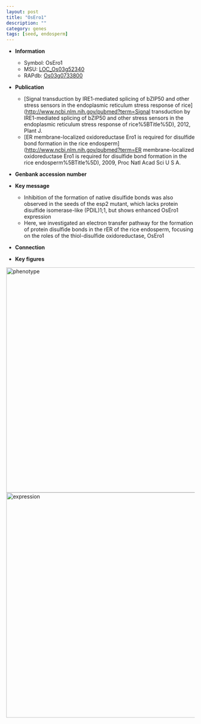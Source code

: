 ```yaml
---
layout: post
title: "OsEro1"
description: ""
category: genes
tags: [seed, endosperm]
---
```


* **Information**  
    + Symbol: OsEro1  
    + MSU: [LOC_Os03g52340](http://rice.plantbiology.msu.edu/cgi-bin/ORF_infopage.cgi?orf=LOC_Os03g52340)  
    + RAPdb: [Os03g0733800](http://rapdb.dna.affrc.go.jp/viewer/gbrowse_details/irgsp1?name=Os03g0733800)  

* **Publication**  
    + [Signal transduction by IRE1-mediated splicing of bZIP50 and other stress sensors in the endoplasmic reticulum stress response of rice](http://www.ncbi.nlm.nih.gov/pubmed?term=Signal transduction by IRE1-mediated splicing of bZIP50 and other stress sensors in the endoplasmic reticulum stress response of rice%5BTitle%5D), 2012, Plant J.
    + [ER membrane-localized oxidoreductase Ero1 is required for disulfide bond formation in the rice endosperm](http://www.ncbi.nlm.nih.gov/pubmed?term=ER membrane-localized oxidoreductase Ero1 is required for disulfide bond formation in the rice endosperm%5BTitle%5D), 2009, Proc Natl Acad Sci U S A.

* **Genbank accession number**  

* **Key message**  
    + Inhibition of the formation of native disulfide bonds was also observed in the seeds of the esp2 mutant, which lacks protein disulfide isomerase-like (PDIL)1;1, but shows enhanced OsEro1 expression
    + Here, we investigated an electron transfer pathway for the formation of protein disulfide bonds in the rER of the rice endosperm, focusing on the roles of the thiol-disulfide oxidoreductase, OsEro1

* **Connection**  

* **Key figures**  
<img src="http://ricencode.github.io/images/OsEro1.pheno.png" alt="phenotype"  style="width: 600px;"/>

<img src="http://ricencode.github.io/images/OsEro1.exp.png" alt="expression"  style="width: 600px;"/>


